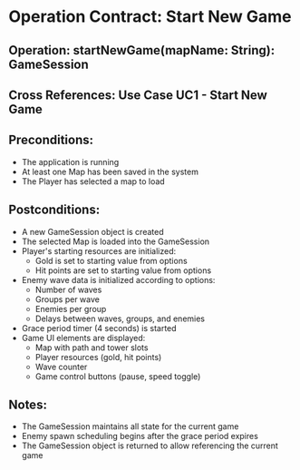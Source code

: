 # Operation Contract: Start New Game

## Operation: startNewGame(mapName: String): GameSession

## Cross References: Use Case UC1 - Start New Game

## Preconditions:
- The application is running
- At least one Map has been saved in the system
- The Player has selected a map to load

## Postconditions:
- A new GameSession object is created
- The selected Map is loaded into the GameSession
- Player's starting resources are initialized:
  - Gold is set to starting value from options
  - Hit points are set to starting value from options
- Enemy wave data is initialized according to options:
  - Number of waves
  - Groups per wave
  - Enemies per group
  - Delays between waves, groups, and enemies
- Grace period timer (4 seconds) is started
- Game UI elements are displayed:
  - Map with path and tower slots
  - Player resources (gold, hit points)
  - Wave counter
  - Game control buttons (pause, speed toggle)

## Notes:
- The GameSession maintains all state for the current game
- Enemy spawn scheduling begins after the grace period expires
- The GameSession object is returned to allow referencing the current game 